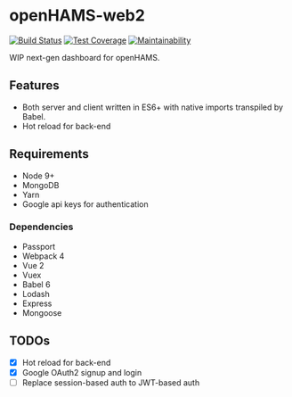 # openHAMS-web2

[![Build Status](https://travis-ci.com/openHAMS/openHAMS-web2.svg?branch=master)](https://travis-ci.com/openHAMS/openHAMS-web2)
[![Test Coverage](https://api.codeclimate.com/v1/badges/0dfbe3d4485a98184848/test_coverage)](https://codeclimate.com/github/openHAMS/openHAMS-web2/test_coverage)
[![Maintainability](https://api.codeclimate.com/v1/badges/0dfbe3d4485a98184848/maintainability)](https://codeclimate.com/github/openHAMS/openHAMS-web2/maintainability)

WIP next-gen dashboard for openHAMS.

## Features
- Both server and client written in ES6+ with native imports transpiled by Babel.
- Hot reload for back-end

## Requirements

- Node 9+
- MongoDB
- Yarn
- Google api keys for authentication

### Dependencies

- Passport
- Webpack 4
- Vue 2
- Vuex
- Babel 6
- Lodash
- Express
- Mongoose

## TODOs

- [x] Hot reload for back-end
- [x] Google OAuth2 signup and login
- [ ] Replace session-based auth to JWT-based auth
